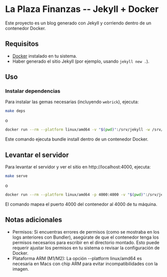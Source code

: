 # La Plaza Finanzas -- Jekyll + Docker

Este proyecto es un blog generado con Jekyll y corriendo dentro de un contenedor Docker.

## Requisitos

- [Docker](https://www.docker.com/get-started) instalado en tu sistema.
- Haber generado el sitio Jekyll (por ejemplo, usando `jekyll new .`).

## Uso

### Instalar dependencias

Para instalar las gemas necesarias (incluyendo `webrick`), ejecuta:

```bash
make deps
```
o
```bash
docker run --rm --platform linux/amd64 -v "$(pwd)":/srv/jekyll -w /srv/jekyll jekyll/jekyll bundle install
```

Este comando ejecuta bundle install dentro de un contenedor Docker.

## Levantar el servidor

Para levantar el servidor y ver el sitio en http://localhost:4000, ejecuta:
```bash
make serve
```
o
```bash
docker run --rm --platform linux/amd64 -p 4000:4000 -v "$(pwd)":/srv/jekyll -w /srv/jekyll jekyll/jekyll jekyll serve
```

El comando mapea el puerto 4000 del contenedor al 4000 de tu máquina.

## Notas adicionales
* Permisos: Si encuentras errores de permisos (como se mostraba en los logs anteriores con Bundler), asegúrate de que el contenedor tenga los permisos necesarios para escribir en el directorio montado. Esto puede requerir ajustar los permisos en tu sistema o revisar la configuración de Docker.
* Plataforma ARM (M1/M2): La opción --platform linux/amd64 es necesaria en Macs con chip ARM para evitar incompatibilidades con la imagen.


